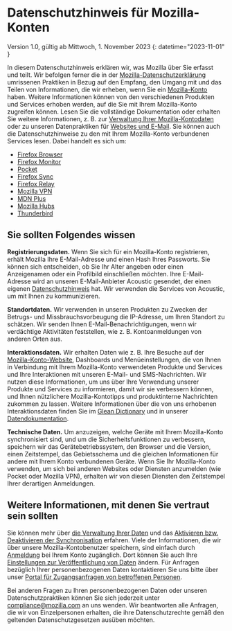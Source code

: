 ﻿# Datenschutzhinweis für Mozilla-Konten

Version 1.0, gültig ab Mittwoch, 1. November 2023
{: datetime="2023-11-01" }

In diesem Datenschutzhinweis erklären wir, was Mozilla über Sie erfasst und teilt. Wir befolgen ferner die in der [Mozilla-Datenschutzerklärung](https://www.mozilla.org/privacy/) umrissenen Praktiken in Bezug auf den Empfang, den Umgang mit und das Teilen von Informationen, die wir erheben, wenn Sie ein [Mozilla-Konto](https://accounts.firefox.com/) haben. Weitere Informationen können von den verschiedenen Produkten und Services erhoben werden, auf die Sie mit Ihrem Mozilla-Konto zugreifen können. Lesen Sie die vollständige Dokumentation oder erhalten Sie weitere Informationen, z. B. zur [Verwaltung Ihrer Mozilla-Kontodaten](https://support.mozilla.org/kb/firefox-accounts-managing-account-data) oder zu unseren Datenpraktiken für [Websites und E-Mail](https://www.mozilla.org/privacy/websites/). Sie können auch die Datenschutzhinweise zu den mit Ihrem Mozilla-Konto verbundenen Services lesen. Dabei handelt es sich um:

- [Firefox Browser](https://www.mozilla.org/privacy/firefox/)
- [Firefox Monitor](https://www.mozilla.org/privacy/firefox-monitor)
- [Pocket](https://getpocket.com/privacy/)
- [Firefox Sync](https://www.mozilla.org/privacy/firefox/#sync)
- [Firefox Relay](https://www.mozilla.org/privacy/firefox-relay/)
- [Mozilla VPN](https://www.mozilla.org/privacy/mozilla-vpn/)
- [MDN Plus](https://www.mozilla.org/privacy/mdn-plus/)
- [Mozilla Hubs](https://www.mozilla.org/privacy/hubs/)
- [Thunderbird](https://www.mozilla.org/privacy/thunderbird/)

## Sie sollten Folgendes wissen

__Registrierungsdaten.__ Wenn Sie sich für ein Mozilla-Konto registrieren, erhält Mozilla Ihre E-Mail-Adresse und einen Hash Ihres Passworts. Sie können sich entscheiden, ob Sie Ihr Alter angeben oder einen Anzeigenamen oder ein Profilbild einschließen möchten. Ihre E-Mail-Adresse wird an unseren E-Mail-Anbieter Acoustic gesendet, der einen eigenen [Datenschutzhinweis](https://acoustic.com/privacy-notice/) hat. Wir verwenden die Services von Acoustic, um mit Ihnen zu kommunizieren.

__Standortdaten.__ Wir verwenden in unseren Produkten zu Zwecken der Betrugs- und Missbrauchsvorbeugung die IP-Adresse, um Ihren Standort zu schätzen. Wir senden Ihnen E-Mail-Benachrichtigungen, wenn wir verdächtige Aktivitäten feststellen, wie z. B. Kontoanmeldungen von anderen Orten aus. 

__Interaktionsdaten.__ Wir erhalten Daten wie z. B. Ihre Besuche auf der [Mozilla-Konto-Website](https://accounts.firefox.com/), Dashboards und Menüeinstellungen, die von Ihnen in Verbindung mit Ihrem Mozilla-Konto verwendeten Produkte und Services und Ihre Interaktionen mit unseren E-Mail- und SMS-Nachrichten. Wir nutzen diese Informationen, um uns über Ihre Verwendung unserer Produkte und Services zu informieren, damit wir sie verbessern können, und Ihnen nützlichere Mozilla-Kontotipps und produktinterne Nachrichten zukommen zu lassen. Weitere Informationen über die von uns erhobenen Interaktionsdaten finden Sie im [Glean Dictionary](https://dictionary.telemetry.mozilla.org/apps/accounts_frontend) und in unserer [Datendokumentation](https://docs.telemetry.mozilla.org/datasets/fxa).

__Technische Daten.__ Um anzuzeigen, welche Geräte mit Ihrem Mozilla-Konto synchronisiert sind, und um die Sicherheitsfunktionen zu verbessern, speichern wir das Gerätebetriebssystem, den Browser und die Version, einen Zeitstempel, das Gebietsschema und die gleichen Informationen für andere mit Ihrem Konto verbundenen Geräte. Wenn Sie Ihr Mozilla-Konto verwenden, um sich bei anderen Websites oder Diensten anzumelden (wie Pocket oder Mozilla VPN), erhalten wir von diesen Diensten den Zeitstempel Ihrer derartigen Anmeldungen.

## Weitere Informationen, mit denen Sie vertraut sein sollten

Sie können mehr über [die Verwaltung Ihrer Daten](https://support.mozilla.org/kb/firefox-accounts-managing-account-data) und das [Aktivieren bzw. Deaktivieren der Synchronisation](https://support.mozilla.org/kb/how-do-i-set-sync-my-computer) erfahren. Viele der Informationen, die wir über unsere Mozilla-Kontobenutzer speichern, sind einfach durch [Anmeldung](https://accounts.firefox.com/signin) bei Ihrem Konto zugänglich. Dort können Sie auch Ihre [Einstellungen zur Veröffentlichung von Daten](https://accounts.firefox.com/settings/) ändern. Für Anfragen bezüglich Ihrer personenbezogenen Daten kontaktieren Sie uns bitte über unser [Portal für Zugangsanfragen von betroffenen Personen](https://privacyportal.onetrust.com/webform/1350748f-7139-405c-8188-22740b3b5587/4ba08202-2ede-4934-a89e-f0b0870f95f0).

Bei anderen Fragen zu Ihren personenbezogenen Daten oder unseren Datenschutzpraktiken können Sie sich jederzeit unter compliance@mozilla.com an uns wenden. Wir beantworten alle Anfragen, die wir von Einzelpersonen erhalten, die ihre Datenschutzrechte gemäß den geltenden Datenschutzgesetzen ausüben möchten.
